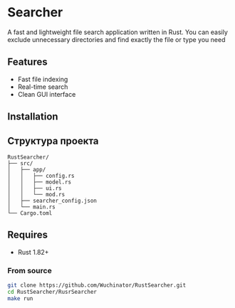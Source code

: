 # Searcher

A fast and lightweight file search application written in Rust. You can easily exclude unnecessary directories and find exactly the file or type you need

## Features
- Fast file indexing
- Real-time search
- Clean GUI interface

## Installation

##  Структура проекта

```text
RustSearcher/
├── src/
│   ├── app/            
│   │   ├── config.rs
│   │   ├── model.rs
│   │   ├── ui.rs
│   │   └── mod.rs
│   ├── searcher_config.json
│   └── main.rs
└── Cargo.toml
```


## Requires
- Rust 1.82+

### From source
```bash
git clone https://github.com/Wuchinator/RustSearcher.git
cd RustSearcher/RusrSearcher
make run
```


